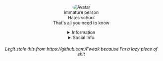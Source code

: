 <p align="center">
  <a>
<img src="https://media.discordapp.net/attachments/732298693658542141/736232295467450368/fweak3.gif" alt="Avatar" style="border-radius: 75%;">
  </a><br>
  Immature person<br>
  Hates school<br>
  That's all you need to know<br>
</p>

<details style='text-align: center;' align='center'>
  <summary> Information </summary>
  <p style="text-align: center;"align="center">------------------------------------------------------------</p>
  <p style="text-align: center;"align="center">Age: 14 </p></a>
  <p style="text-align: center;"align="center">Location: California, USA</p></a>
  <p style="text-align: center;"align="center">Doing school most of the time</p></a>
  <p style="text-align: center;"align="center">------------------------------------------------------------</p>
</details>

<details style='text-align: center;' align='center'>
  <summary>Social Info</summary>
  <a href="https://twitter.com/Duchy_12"><p style="text-align: center;"align="center">Twitter</p></a>
  <a href="https://discord.com/users/498036626249744384"><p style="text-align: center;"align="center">Discord</p></a>
</details>

<h6 style='text-align: center;' align='center'> Legit stole this from https://github.com/Fweak because I'm a lazy piece of shit</h6>
